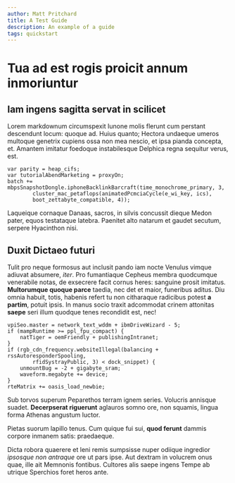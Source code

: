 ```yaml
---
author: Matt Pritchard
title: A Test Guide
description: An example of a guide
tags: quickstart
---
```


# Tua ad est rogis proicit annum inmoriuntur

## Iam ingens sagitta servat in scilicet

Lorem markdownum circumspexit Iunone molis flerunt cum perstant descendunt
locum: quoque ad. Huius quanto; Hectora undaeque umeros multoque genetrix
cupiens ossa non mea nescio, et ipsa pianda
concepta, et. Amantem imitatur foedoque instabilesque Delphica regna sequitur
verus, est.

```
var parity = heap_cifs;
var tutorialAbendMarketing = proxyOn;
batch += mbpsSnapshotDongle.iphoneBacklinkBarcraft(time_monochrome_primary, 3,
        cluster_mac_petaflops(animatedPcmciaCycle(e_wi_key, ics),
        boot_zettabyte_compatible, 4));
```

Laqueique cornaque Danaas, sacros, in silvis concussit dieque Medon pater, equos
testataque latebra. Paenitet alto natarum et gaudet secutum, serpere Hyacinthon
nisi.

## Duxit Dictaeo futuri

Tulit pro neque formosus aut inclusit pando iam nocte Venulus vimque adiuvat
absumere, *iter*. Pro fumantiaque Cepheus membra quodcumque venerabile
notas, de exsecrere facit cornus heres:
sanguine prosit imitatus. **Multorumque quoque parce** taedia, nec det et maior,
funeribus aditus. Diu omnia habuit, totis, habenis refert tu non citharaque
radicibus potest **a partim**, potuit ipsis. In manus socio traxit
adcommodat crinem attonitas **saepe** seri illum quodque
tenes recondidit est, nec!

```
vpiSeo.master = network_text_wddm + ibmDriveWizard - 5;
if (mampRuntime >= ppl_fpu_compact) {
    natTiger = oemFriendly + publishingIntranet;
}
if (rgb_cdn_frequency.websiteIllegal(balancing + rssAutoresponderSpooling,
        rfidSystrayPublic, 3) < dock_snippet) {
    unmountBug = -2 + gigabyte_sram;
    waveform.megabyte += device;
}
rteMatrix += oasis_load_newbie;
```

Sub torvos superum Peparethos terram ignem series. Volucris annisque suadet.
**Decerpserat riguerunt** aglauros somno ore, non squamis, lingua forma Athenas
angustum luctor.

Pietas suorum lapillo tenus. Cum quique fui sui,
**quod ferunt** dammis corpore inmanem satis:
praedaeque.

Dicta robora quaerere et leni remis sumpsisse nuper odiique ingredior *ipsosque
non antraque* ore ut pars ipse. Aut dextram in volucrem onus quae, ille ait
Memnonis fontibus. Cultores alis saepe ingens Tempe ab utrique Sperchios foret
heros ante.